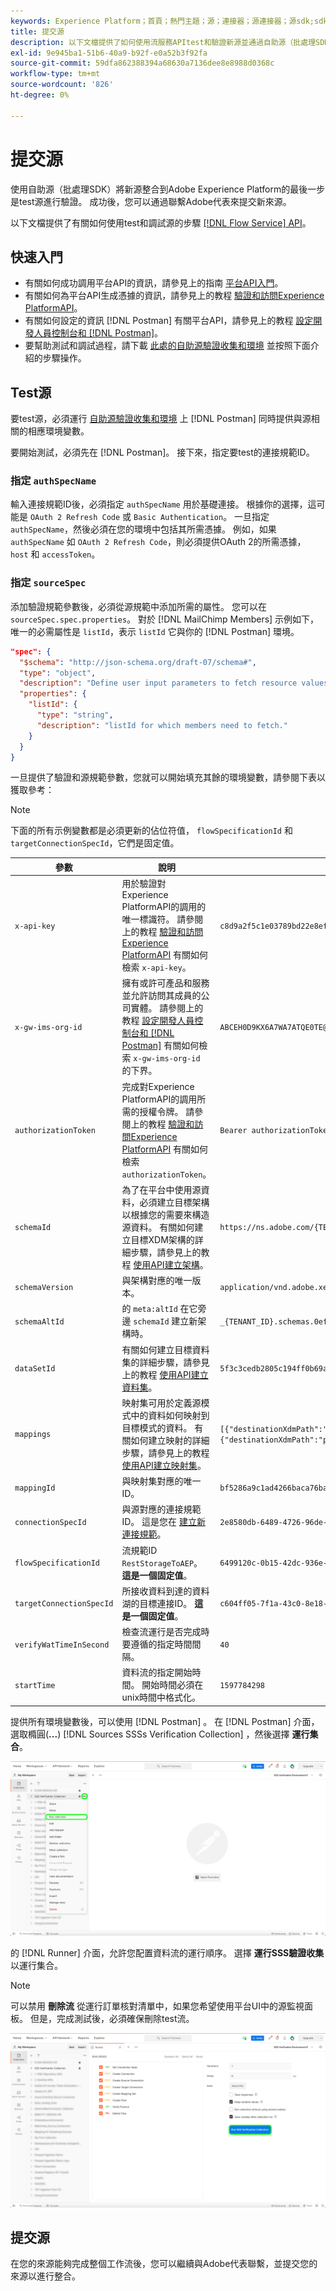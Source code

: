 ```yaml
---
keywords: Experience Platform；首頁；熱門主題；源；連接器；源連接器；源sdk;sdk;SDK
title: 提交源
description: 以下文檔提供了如何使用流服務APItest和驗證新源並通過自助源（批處理SDK）整合新源的步驟。
exl-id: 9e945ba1-51b6-40a9-b92f-e0a52b3f92fa
source-git-commit: 59dfa862388394a68630a7136dee8e8988d0368c
workflow-type: tm+mt
source-wordcount: '826'
ht-degree: 0%

---
```


# 提交源

使用自助源（批處理SDK）將新源整合到Adobe Experience Platform的最後一步是test源進行驗證。 成功後，您可以通過聯繫Adobe代表來提交新來源。

以下文檔提供了有關如何使用test和調試源的步驟 [[!DNL Flow Service] API](https://www.adobe.io/experience-platform-apis/references/flow-service/)。

## 快速入門

* 有關如何成功調用平台API的資訊，請參見上的指南 [平台API入門](../../../landing/api-guide.md)。
* 有關如何為平台API生成憑據的資訊，請參見上的教程 [驗證和訪問Experience PlatformAPI](../../../landing/api-authentication.md)。
* 有關如何設定的資訊 [!DNL Postman] 有關平台API，請參見上的教程 [設定開發人員控制台和 [!DNL Postman]](../../../landing/postman.md)。
* 要幫助測試和調試過程，請下載 [此處的自助源驗證收集和環境](../assets/sdk-verification.zip) 並按照下面介紹的步驟操作。

## Test源

要test源，必須運行 [自助源驗證收集和環境](../assets/sdk-verification.zip) 上 [!DNL Postman] 同時提供與源相關的相應環境變數。

要開始測試，必須先在 [!DNL Postman]。 接下來，指定要test的連接規範ID。

### 指定 `authSpecName`

輸入連接規範ID後，必須指定 `authSpecName` 用於基礎連接。 根據你的選擇，這可能是 `OAuth 2 Refresh Code` 或  `Basic Authentication`。 一旦指定 `authSpecName`，然後必須在您的環境中包括其所需憑據。 例如，如果 `authSpecName` 如 `OAuth 2 Refresh Code`，則必須提供OAuth 2的所需憑據， `host` 和 `accessToken`。

### 指定 `sourceSpec`

添加驗證規範參數後，必須從源規範中添加所需的屬性。 您可以在 `sourceSpec.spec.properties`。 對於 [!DNL MailChimp Members] 示例如下，唯一的必需屬性是 `listId`，表示 `listId` 它與你的 [!DNL Postman] 環境。

```json
"spec": {
  "$schema": "http://json-schema.org/draft-07/schema#",
  "type": "object",
  "description": "Define user input parameters to fetch resource values.",
  "properties": {
    "listId": {
      "type": "string",
      "description": "listId for which members need to fetch."
    }
  }
}
```

一旦提供了驗證和源規範參數，您就可以開始填充其餘的環境變數，請參閱下表以獲取參考：

>[!NOTE]
>
>下面的所有示例變數都是必須更新的佔位符值， `flowSpecificationId` 和 `targetConnectionSpecId`，它們是固定值。

| 參數 | 說明 | 範例 |
| --- | --- | --- |
| `x-api-key` | 用於驗證對Experience PlatformAPI的調用的唯一標識符。 請參閱上的教程 [驗證和訪問Experience PlatformAPI](../../../landing/api-authentication.md) 有關如何檢索 `x-api-key`。 | `c8d9a2f5c1e03789bd22e8efdd1bdc1b` |
| `x-gw-ims-org-id` | 擁有或許可產品和服務並允許訪問其成員的公司實體。 請參閱上的教程 [設定開發人員控制台和 [!DNL Postman]](../../../landing/postman.md) 有關如何檢索 `x-gw-ims-org-id` 的下界。 | `ABCEH0D9KX6A7WA7ATQE0TE@adobeOrg` |
| `authorizationToken` | 完成對Experience PlatformAPI的調用所需的授權令牌。 請參閱上的教程 [驗證和訪問Experience PlatformAPI](../../../landing/api-authentication.md) 有關如何檢索 `authorizationToken`。 | `Bearer authorizationToken` |
| `schemaId` | 為了在平台中使用源資料，必須建立目標架構以根據您的需要來構造源資料。 有關如何建立目標XDM架構的詳細步驟，請參見上的教程 [使用API建立架構](../../../xdm/api/schemas.md)。 | `https://ns.adobe.com/{TENANT_ID}.schemas.0ef4ce0d390f0809fad490802f53d30b` |
| `schemaVersion` | 與架構對應的唯一版本。 | `application/vnd.adobe.xed-full-notext+json; version=1` |
| `schemaAltId` | 的 `meta:altId` 在它旁邊  `schemaId` 建立新架構時。 | `_{TENANT_ID}.schemas.0ef4ce0d390f0809fad490802f53d30b` |
| `dataSetId` | 有關如何建立目標資料集的詳細步驟，請參見上的教程 [使用API建立資料集](../../../catalog/api/create-dataset.md)。 | `5f3c3cedb2805c194ff0b69a` |
| `mappings` | 映射集可用於定義源模式中的資料如何映射到目標模式的資料。 有關如何建立映射的詳細步驟，請參見上的教程 [使用API建立映射集](../../../data-prep/api/mapping-set.md)。 | `[{"destinationXdmPath":"person.name.firstName","sourceAttribute":"email.email_id","identity":false,"version":0},{"destinationXdmPath":"person.name.lastName","sourceAttribute":"email.activity.action","identity":false,"version":0}]` |
| `mappingId` | 與映射集對應的唯一ID。 | `bf5286a9c1ad4266baca76ba3adc9366` |
| `connectionSpecId` | 與源對應的連接規範ID。 這是您在 [建立新連接規範](./create.md)。 | `2e8580db-6489-4726-96de-e33f5f60295f` |
| `flowSpecificationId` | 流規範ID `RestStorageToAEP`。 **這是一個固定值**。 | `6499120c-0b15-42dc-936e-847ea3c24d72` |
| `targetConnectionSpecId` | 所接收資料到達的資料湖的目標連接ID。 **這是一個固定值**。 | `c604ff05-7f1a-43c0-8e18-33bf874cb11c` |
| `verifyWatTimeInSecond` | 檢查流運行是否完成時要遵循的指定時間間隔。 | `40` |
| `startTime` | 資料流的指定開始時間。 開始時間必須在unix時間中格式化。 | `1597784298` |

提供所有環境變數後，可以使用 [!DNL Postman] 。 在 [!DNL Postman] 介面，選取橢圓(**...**) [!DNL Sources SSSs Verification Collection] ，然後選擇 **運行集合**。

![跑](../assets/runner.png)

的 [!DNL Runner] 介面，允許您配置資料流的運行順序。 選擇 **運行SSS驗證收集** 以運行集合。

>[!NOTE]
>
>可以禁用 **刪除流** 從運行訂單核對清單中，如果您希望使用平台UI中的源監視面板。 但是，完成測試後，必須確保刪除test流。

![運行集合](../assets/run-collection.png)

## 提交源

在您的來源能夠完成整個工作流後，您可以繼續與Adobe代表聯繫，並提交您的來源以進行整合。
